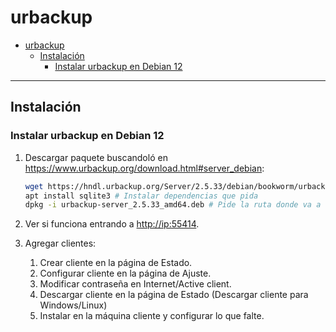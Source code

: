 # urbackup

- [urbackup](#urbackup)
  - [Instalación](#instalación)
    - [Instalar urbackup en Debian 12](#instalar-urbackup-en-debian-12)

---

## Instalación

### Instalar urbackup en Debian 12

1. Descargar paquete buscandoló en <https://www.urbackup.org/download.html#server_debian>:

   ```sh
   wget https://hndl.urbackup.org/Server/2.5.33/debian/bookworm/urbackup-server_2.5.33_amd64.deb
   apt install sqlite3 # Instalar dependencias que pida
   dpkg -i urbackup-server_2.5.33_amd64.deb # Pide la ruta donde va a hacer los backups
   ```

2. Ver si funciona entrando a <http://ip:55414>.
3. Agregar clientes:
   1. Crear cliente en la página de Estado.
   2. Configurar cliente en la página de Ajuste.
   3. Modificar contraseña en Internet/Active client.
   4. Descargar cliente en la página de Estado (Descargar cliente para Windows/Linux)
   5. Instalar en la máquina cliente y configurar lo que falte.
